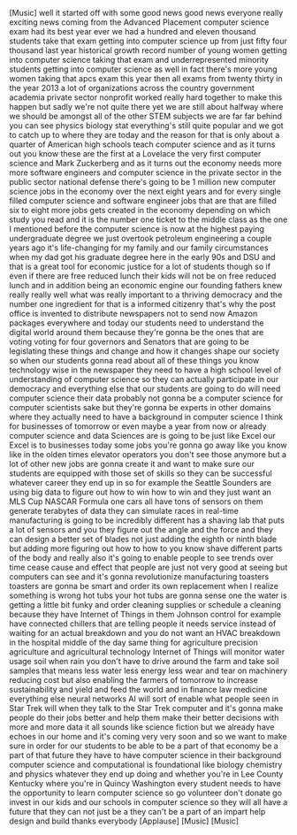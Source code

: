 
[Music]
well it started off with some good news
good news everyone really exciting news
coming from the Advanced Placement
computer science exam had its best year
ever we had a hundred and eleven
thousand students take that exam getting
into computer science up from just fifty
four thousand last year historical
growth record number of young women
getting into computer science taking
that exam and underrepresented minority
students getting into computer science
as well in fact there&#39;s more young women
taking that apcs exam this year then all
exams from twenty thirty in the year
2013 a lot of organizations across the
country government academia private
sector nonprofit worked really hard
together to make this happen but sadly
we&#39;re not quite there yet we are still
about halfway where we should be amongst
all of the other STEM subjects we are
far far behind you can see physics
biology stat everything&#39;s still quite
popular and we got to catch up to where
they are today and the reason for that
is only about a quarter of American high
schools teach computer science and as it
turns out you know these are the first
at a Lovelace the very first computer
science and Mark Zuckerberg and as it
turns out the economy needs more more
software engineers and computer science
in the private sector in the public
sector national defense there&#39;s going to
be 1 million new computer science jobs
in the economy over the next eight years
and for every single filled computer
science and software engineer jobs that
are that are filled six to eight more
jobs gets created in the economy
depending on which study you read and it
is the number one ticket to the middle
class as the one I mentioned before the
computer science is now at the highest
paying undergraduate degree we just
overtook petroleum engineering a couple
years ago
it&#39;s life-changing for my family and our
family circumstances when my dad got his
graduate degree here in the early 90s
and DSU and that is a great tool for
economic justice for a lot of students
though so if even if there are free
reduced lunch their kids will not be on
free reduced lunch and in addition being
an economic engine our founding fathers
knew really really well what was really
important to a thriving democracy and
the number one ingredient for that is a
informed citizenry that&#39;s why the post
office is invented to distribute
newspapers not to send now Amazon
packages everywhere and today our
students need to understand the digital
world around them because they&#39;re gonna
be the ones that are voting voting for
four governors and Senators that are
going to be legislating these things and
change and how it changes shape our
society so when our students gonna read
about all of these things you know
technology wise in the newspaper they
need to have a high school level of
understanding of computer science so
they can actually participate in our
democracy and everything else that our
students are going to do will need
computer science their data probably not
gonna be a computer science for computer
scientists sake but they&#39;re gonna be
experts in other domains where they
actually need to have a background in
computer science I think for businesses
of tomorrow or even maybe a year from
now or already computer science and data
Sciences are is going to be just like
Excel our Excel is to businesses today
some jobs you&#39;re gonna go away like you
know like in the olden times elevator
operators you don&#39;t see those anymore
but a lot of other new jobs are gonna
create it and want to make sure our
students are equipped with those set of
skills so they can be successful
whatever career they end up in so for
example the Seattle Sounders are using
big data to figure out how to win how to
win and they just want an MLS Cup NASCAR
Formula one cars all have tons of
sensors on them generate terabytes of
data they can simulate races in
real-time manufacturing is going to be
incredibly different
has a shaving lab that puts a lot of
sensors and you they figure out the
angle and the force and they can design
a better set of blades not just adding
the eighth or ninth blade but adding
more figuring out how to how to you know
shave different parts of the body and
really also it&#39;s going to enable people
to see trends over time cease cause and
effect that people are just not very
good at seeing but computers can see and
it&#39;s gonna revolutionize manufacturing
toasters toasters are gonna be smart and
order its own replacement when I realize
something is wrong hot tubs your hot
tubs are gonna sense one the water is
getting a little bit funky and order
cleaning supplies or schedule a cleaning
because they have Internet of Things in
them Johnson control for example have
connected chillers that are telling
people it needs service instead of
waiting for an actual breakdown and you
do not want an HVAC breakdown in the
hospital middle of the day
same thing for agriculture precision
agriculture and agricultural technology
Internet of Things will monitor water
usage soil when rain you don&#39;t have to
drive around the farm and take soil
samples that means less water less
energy less wear and tear on machinery
reducing cost but also enabling the
farmers of tomorrow to increase
sustainability and yield and feed the
world and in finance law medicine
everything else neural networks AI will
sort of enable what people seen in Star
Trek will when they talk to the Star
Trek computer and it&#39;s gonna make people
do their jobs better and help them make
their better decisions with more and
more data it all sounds like science
fiction but we already have echoes in
our home and it&#39;s coming very very soon
and so we want to make sure in order for
our students to be able to be a part of
that economy be a part of that future
they have to have computer science in
their background computer science and
computational is foundational like
biology chemistry and physics whatever
they end up doing and whether you&#39;re in
Lee County Kentucky where you&#39;re in
Quincy Washington every student needs to
have the opportunity to learn
computer science so go volunteer don&#39;t
donate go invest in our kids and our
schools in computer science so they will
all have a future that they can not just
be a they can&#39;t be a part of an impart
help design and build thanks everybody
[Applause]
[Music]
[Music]
